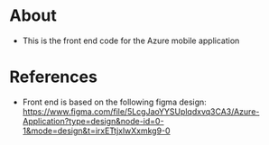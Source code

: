 # About
- This is the front end code for the Azure mobile application




# References
- Front end is based on the following figma design: https://www.figma.com/file/5LcgJaoYYSUplqdxvq3CA3/Azure-Application?type=design&node-id=0-1&mode=design&t=irxETtjxlwXxmkg9-0
